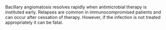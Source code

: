 Bacillary angiomatosis resolves rapidly when antimicrobial therapy is instituted early. Relapses are common in immunocompromised patients and can occur after cessation of therapy. However, if the infection is not treated appropriately it can be fatal.